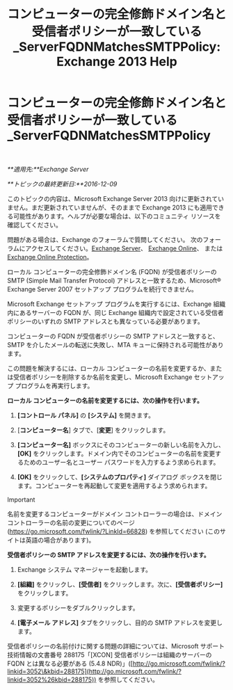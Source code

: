 ﻿---
title: 'コンピューターの完全修飾ドメイン名と受信者ポリシーが一致している_ServerFQDNMatchesSMTPPolicy: Exchange 2013 Help'
TOCTitle: コンピューターの完全修飾ドメイン名と受信者ポリシーが一致している_ServerFQDNMatchesSMTPPolicy
ms:assetid: f3ea61f8-1788-4cbf-814e-f7c088c1ac47
ms:mtpsurl: https://technet.microsoft.com/ja-jp/library/ms.exch.setupreadiness.serverfqdnmatchessmtppolicy(v=EXCHG.150)
ms:contentKeyID: 48270241
ms.date: 04/24/2018
mtps_version: v=EXCHG.150
ms.translationtype: HT
---

# コンピューターの完全修飾ドメイン名と受信者ポリシーが一致している\_ServerFQDNMatchesSMTPPolicy

 

_**適用先:**Exchange Server_

_**トピックの最終更新日:**2016-12-09_

このトピックの内容は、Microsoft Exchange Server 2013 向けに更新されていません。まだ更新されていませんが、そのままで Exchange 2013 にも適用できる可能性があります。ヘルプが必要な場合は、以下のコミュニティ リソースを確認してください。

問題がある場合は、Exchange のフォーラムで質問してください。 次のフォーラムにアクセスしてください。[Exchange Server](https://go.microsoft.com/fwlink/p/?linkid=60612)、 [Exchange Online](https://go.microsoft.com/fwlink/p/?linkid=267542)、 または [Exchange Online Protection](https://go.microsoft.com/fwlink/p/?linkid=285351)。

ローカル コンピューターの完全修飾ドメイン名 (FQDN) が受信者ポリシーの SMTP (Simple Mail Transfer Protocol) アドレスと一致するため、Microsoft® Exchange Server 2007 セットアップ プログラムを続行できません。

Microsoft Exchange セットアップ プログラムを実行するには、Exchange 組織内にあるサーバーの FQDN が、同じ Exchange 組織内で設定されている受信者ポリシーのいずれの SMTP アドレスとも異なっている必要があります。

コンピューターの FQDN が受信者ポリシーの SMTP アドレスと一致すると、SMTP を介したメールの転送に失敗し、MTA キューに保持される可能性があります。

この問題を解決するには、ローカル コンピューターの名前を変更するか、または受信者ポリシーを削除するか名前を変更し、Microsoft Exchange セットアップ プログラムを再実行します。

**ローカル コンピューターの名前を変更するには、次の操作を行います。**

1.  **\[コントロール パネル\]** の **\[システム\]** を開きます。

2.  \[**コンピューター名**\] タブで、\[**変更**\] をクリックします。

3.  **\[コンピューター名\]** ボックスにそのコンピューターの新しい名前を入力し、**\[OK\]** をクリックします。ドメイン内でそのコンピューターの名前を変更するためのユーザー名とユーザー パスワードを入力するよう求められます。

4.  **\[OK\]** をクリックして、**\[システムのプロパティ\]** ダイアログ ボックスを閉じます。コンピューターを再起動して変更を適用するよう求められます。


> [!IMPORTANT]
> 名前を変更するコンピューターがドメイン コントローラーの場合は、ドメイン コントローラーの名前の変更についてのページ (<A href="https://go.microsoft.com/fwlink/?linkid=66828">https://go.microsoft.com/fwlink/?LinkId=66828</A>) を参照してください (このサイトは英語の場合があります)。



**受信者ポリシーの SMTP アドレスを変更するには、次の操作を行います。**

1.  Exchange システム マネージャーを起動します。

2.  **\[組織\]** をクリックし、**\[受信者\]** をクリックします。次に、**\[受信者ポリシー\]** をクリックします。

3.  変更するポリシーをダブルクリックします。

4.  **\[電子メール アドレス\]** タブをクリックし、目的の SMTP アドレスを変更します。

受信者ポリシーの名前付けに関する問題の詳細については、Microsoft サポート技術情報の文書番号 288175「\[XCON\] 受信者ポリシーは組織のサーバーの FQDN とは異なる必要がある (5.4.8 NDR)」([http://go.microsoft.com/fwlink/?linkid=3052\&kbid=288175](http://go.microsoft.com/fwlink/?linkid=3052%26kbid=288175)) を参照してください。

